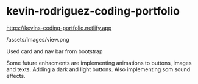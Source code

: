 # kevin-rodriguez-coding-portfolio

https://kevins-coding-portfolio.netlify.app

/assets/Images/view.png

Used card and nav bar from bootstrap

Some future enhacments are implementing animations to buttons, images and texts. Adding a dark and light buttons. Also implementing som sound effects. 
